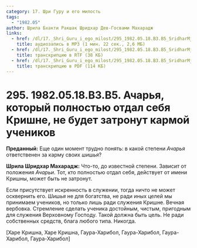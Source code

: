 ```yaml
---
category: 17. Шри Гуру и его милость
tags:
  - "1982.05"
author: Шрила Бхакти Ракшак Шридхар Дев-Госвами Махарадж
links:
  - href: /dl/17._Shri_Guru_i_ego_milost/295_1982.05.18.B3.B5_SridharMj_Acharja_kotoryj_polnostju_otdal_sebja_Krishne_ne_budet_zatronut_karmoj_uchenikov.mp3
    title: аудиозапись в MP3 (1 мин. 22 сек., 2,6 МБ)
  - href: /dl/17._Shri_Guru_i_ego_milost/295_1982.05.18.B3.B5_SridharMj_Acharja_kotoryj_polnostju_otdal_sebja_Krishne_ne_budet_zatronut_karmoj_uchenikov.rtf
    title: транскрипцию в RTF (38 КБ)
  - href: /dl/17._Shri_Guru_i_ego_milost/295_1982.05.18.B3.B5_SridharMj_Acharja_kotoryj_polnostju_otdal_sebja_Krishne_ne_budet_zatronut_karmoj_uchenikov.pdf
    title: транскрипцию в PDF (114 КБ)
---
```


# 295. 1982.05.18.B3.B5. Ачарья, который полностью отдал себя Кришне, не будет затронут кармой учеников

**Преданный:** Еще один момент трудно понять: в какой степени *Ачарья* ответственен за карму своих *шишья*?

**Шрила Шридхар Махарадж:** Что-то, до известной степени. Зависит от положения *Ачарьи*. Тот, кто полностью отдал себя, действует от имени Кришны, может быть не затронут.

Если присутствует искренность в служении, тогда ничто не может осквернить его. *Шишья* не для богатства, не ради иных целей мы принимаем учеников, но только лишь ради служения Кришне. Вечная вербовка. Стремление сделать ученика достойным, чистым, пригодным для служения Верховному Господу. Такой должна быть цель. Не ради собственных средств, блага любого типа. Никогда.

[Харе Кришна, Харе Кришна, Гаура-Харибол, Гаура-Харибол, Гаура-Харибол, Гаура-Харибол]

